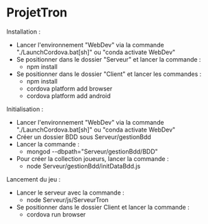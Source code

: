 # ProjetTron

Installation : 
- Lancer l'environnement "WebDev" via la commande "./LaunchCordova.bat[sh]" ou "conda activate WebDev"
- Se positionner dans le dossier "Serveur" et lancer la commande :
    - npm install
- Se positionner dans le dossier "Client" et lancer les commandes :
    - npm install
    - cordova platform add browser
    - cordova platform add android

Initialisation :
- Lancer l'environnement "WebDev" via la commande "./LaunchCordova.bat[sh]" ou "conda activate WebDev"
- Créer un dossier BDD sous Serveur/gestionBdd
- Lancer la commande : 
    - mongod --dbpath="Serveur/gestionBdd/BDD"
- Pour créer la collection joueurs, lancer la commande :
    - node Serveur/gestionBdd/initDataBdd.js

Lancement du jeu :
- Lancer le serveur avec la commande : 
    - node Serveur/js/ServeurTron
- Se positionner dans le dossier Client et lancer la commande :
    - cordova run browser